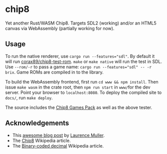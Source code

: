 # chip8

Yet another Rust/WASM Chip8.  Targets SDL2 (working) and/or an HTML5 canvas via WebAssembly (partially working for now).

## Usage

To run the native renderer, use `cargo run --features="sdl"`.  By default it will run [corax89/chip8-test-rom](https://github.com/corax89/chip8-test-rom).  `make` or `make native` will run the test in SDL.  Use `--rom/-r` to pass a game name: `cargo run --features="sdl" -- -r brix`.  Game ROMs are compiled in to the library.

To build the WebAssembly frontend, first run `cd www && npm install`.  Then issue `make wasm` in the crate root, then `npm run start` in `www/`for the dev server.  Point your browser to `localhost:8080`.  To deploy the compiled site to `docs/`, run `make deploy`.

The source includes the [Chip8 Games Pack](https://www.zophar.net/pdroms/chip8/chip-8-games-pack.html) as well as the above tester.

## Acknowledgements

* This [awesome blog post](http://www.multigesture.net/articles/how-to-write-an-emulator-chip-8-interpreter/) by [Laurence Muller](http://www.multigesture.net/about/).
* The [Chip8](https://en.wikipedia.org/wiki/CHIP-8) Wikipedia article.
* The [Binary-coded decimal](https://en.wikipedia.org/wiki/Binary-coded_decimal) Wikipedia article.

